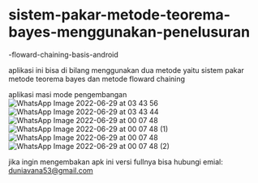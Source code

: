 # sistem-pakar-metode-teorema-bayes-menggunakan-penelusuran
-floward-chaining-basis-android

aplikasi ini bisa di bilang menggunakan dua metode yaitu sistem pakar metode teorema bayes dan metode floward chaining

aplikasi masi mode pengembangan
![WhatsApp Image 2022-06-29 at 03 43 56](https://user-images.githubusercontent.com/109220544/178740218-5e3d58b0-0ce8-411c-99b2-16f783dddca5.jpeg)
![WhatsApp Image 2022-06-29 at 03 43 44](https://user-images.githubusercontent.com/109220544/178740231-580200c9-f335-4a75-8102-2060634f92cd.jpeg)
![WhatsApp Image 2022-06-29 at 00 07 48](https://user-images.githubusercontent.com/109220544/178740304-9e672e61-3579-4155-b0d2-2e6a47415328.jpeg)
![WhatsApp Image 2022-06-29 at 00 07 48 (1)](https://user-images.githubusercontent.com/109220544/178740346-69e25f5f-a59d-4ccf-a683-709e6152d67d.jpeg)
![WhatsApp Image 2022-06-29 at 00 07 48](https://user-images.githubusercontent.com/109220544/178740359-9498ebb9-b7b3-43e3-a631-eeec99d0fe36.jpeg)
![WhatsApp Image 2022-06-29 at 00 07 48 (2)](https://user-images.githubusercontent.com/109220544/178740370-dee26b95-58dd-4a5a-87e6-93f69dc4b7a6.jpeg)

jika ingin mengembakan apk ini versi fullnya bisa hubungi emial: duniavana53@gmail.com
